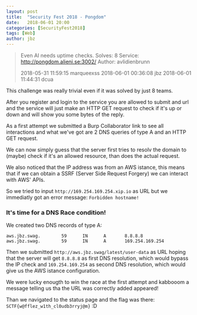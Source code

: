 ```yaml
---
layout: post
title:  "Security Fest 2018 - Pongdom"
date:   2018-06-01 20:00
categories: [SecurityFest2018]
tags: [Web]
author: jbz
---
```


> Even AI needs uptime checks.
> Solves: 8
> Service: http://pongdom.alieni.se:3002/
> Author: avlidienbrunn
>
> 2018-05-31 11:59:15 marqueexss
> 2018-06-01 00:36:08 jbz
> 2018-06-01 11:44:31 dcua


This challenge was really trivial even if it was solved by just 8 teams.

After you register and login to the service you are allowed to submit and url and the service will just make an HTTP GET request to check if it's up or down and will show you some bytes of the reply.

As a first attempt we submitted a Burp Collaborator link to see all interactions and what we've got are 2 DNS queries of type A and an HTTP GET request.

We can now simply guess that the server first tries to resolv the domain to (maybe) check if it's an allowed resource, than does the actual request.

We also noticed that the IP address was from an AWS istance, this means that if we can obtain a SSRF (Server Side Request Forgery) we can interact with AWS' APIs.

So we tried to input `http://169.254.169.254.xip.io` as URL but we immediatly got an error message: `Forbidden hostname!`

### It's time for a DNS Race condition!

We created two DNS records of type A:
```
aws.jbz.swag.        59      IN      A       8.8.8.8
aws.jbz.swag.        59      IN      A       169.254.169.254
```

Then we submitted `http://aws.jbz.swag/latest/user-data` as URL hoping that the server will get `8.8.8.8` as first DNS resolution, which would bypass the IP check and `169.254.169.254` as second DNS resolution, which would give us the AWS istance configuration.

We were lucky enougth to win the race at the first attempt and kabbooom a message telling us tha the URL was correctly added appeared!

Than we navigated to the status page and the flag was there: `SCTF{w@fflez_w1th_cl0udb3rryj@m}` :D